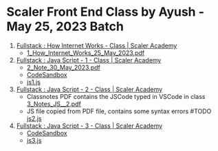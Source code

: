 # Scaler Front End Class by Ayush - May 25, 2023 Batch

1.  [Fullstack : How Internet Works - Class | Scaler Academy](https://www.scaler.com/academy/mentee-dashboard/class/78309/session?navref=cl_dd)
    - [1_How_Internet_Works_25_May_2023.pdf](./1_How_Internet_Works_25_May_2023.pdf)
2. [Fullstack : Java Script - 1 - Class | Scaler Academy](https://www.scaler.com/academy/mentee-dashboard/class/87153/session?navref=cl_ftr)
   - [2_Note_30_May_2023.pdf](./2_Note_30_May_2023.pdf)
   - [CodeSandbox](https://codesandbox.io/s/dreamy-robinson-8pemze)
   - [js1.js](./js1.js)
3. [Fullstack : Java Script - 2 - Class | Scaler Academy](https://www.scaler.com/academy/mentee-dashboard/class/78327/session?navref=cl_ftr)
    - Classnotes PDF contains the JSCode typed in VSCode in class [3_Notes_JS__2.pdf](./3_Notes_JS__2.pdf)
    - JS file copied from PDF file, contains some syntax errors #TODO [js2.js](./js2.js)
4. [Fullstack : Java Script - 3 - Class | Scaler Academy](https://www.scaler.com/academy/mentee-dashboard/class/78393/session?navref=cl_dd)
    - [CodeSandbox](https://codesandbox.io/s/sweet-panini-fsxt66?file=/script.js)
    - [js3.js](./js3.js)
